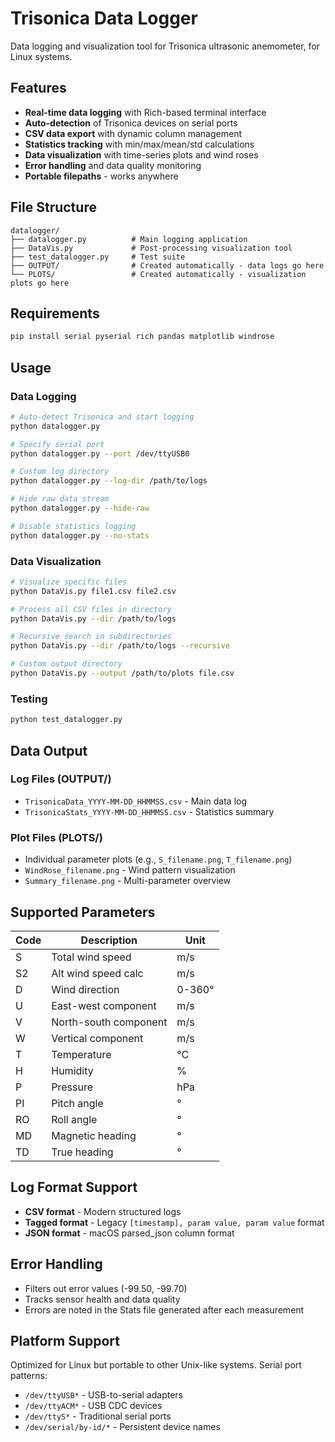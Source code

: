 # Trisonica Data Logger

Data logging and visualization tool for Trisonica ultrasonic anemometer, for Linux systems.

## Features

- **Real-time data logging** with Rich-based terminal interface
- **Auto-detection** of Trisonica devices on serial ports
- **CSV data export** with dynamic column management
- **Statistics tracking** with min/max/mean/std calculations
- **Data visualization** with time-series plots and wind roses
- **Error handling** and data quality monitoring
- **Portable filepaths** - works anywhere

## File Structure

```
datalogger/
├── datalogger.py          # Main logging application
├── DataVis.py             # Post-processing visualization tool
├── test_datalogger.py     # Test suite
├── OUTPUT/                # Created automatically - data logs go here
└── PLOTS/                 # Created automatically - visualization plots go here
```

## Requirements

```bash
pip install serial pyserial rich pandas matplotlib windrose
```

## Usage

### Data Logging

```bash
# Auto-detect Trisonica and start logging
python datalogger.py

# Specify serial port
python datalogger.py --port /dev/ttyUSB0

# Custom log directory
python datalogger.py --log-dir /path/to/logs

# Hide raw data stream
python datalogger.py --hide-raw

# Disable statistics logging
python datalogger.py --no-stats
```

### Data Visualization

```bash
# Visualize specific files
python DataVis.py file1.csv file2.csv

# Process all CSV files in directory
python DataVis.py --dir /path/to/logs

# Recursive search in subdirectories
python DataVis.py --dir /path/to/logs --recursive

# Custom output directory
python DataVis.py --output /path/to/plots file.csv
```

### Testing

```bash
python test_datalogger.py
```

## Data Output

### Log Files (OUTPUT/)
- `TrisonicaData_YYYY-MM-DD_HHMMSS.csv` - Main data log
- `TrisonicaStats_YYYY-MM-DD_HHMMSS.csv` - Statistics summary

### Plot Files (PLOTS/)
- Individual parameter plots (e.g., `S_filename.png`, `T_filename.png`)
- `WindRose_filename.png` - Wind pattern visualization
- `Summary_filename.png` - Multi-parameter overview

## Supported Parameters

| Code | Description | Unit |
|------|-------------|------|
| S    | Total wind speed | m/s |
| S2   | Alt wind speed calc | m/s |
| D    | Wind direction | 0-360° |
| U    | East-west component | m/s |
| V    | North-south component | m/s |
| W    | Vertical component | m/s |
| T    | Temperature | °C |
| H    | Humidity | % |
| P    | Pressure | hPa |
| PI   | Pitch angle | ° |
| RO   | Roll angle | ° |
| MD   | Magnetic heading | ° |
| TD   | True heading | ° |

## Log Format Support

- **CSV format** - Modern structured logs
- **Tagged format** - Legacy `[timestamp], param value, param value` format
- **JSON format** - macOS parsed_json column format

## Error Handling

- Filters out error values (-99.50, -99.70)
- Tracks sensor health and data quality
- Errors are noted in the Stats file generated after each measurement

## Platform Support

Optimized for Linux but portable to other Unix-like systems. Serial port patterns:
- `/dev/ttyUSB*` - USB-to-serial adapters
- `/dev/ttyACM*` - USB CDC devices
- `/dev/ttyS*` - Traditional serial ports
- `/dev/serial/by-id/*` - Persistent device names
